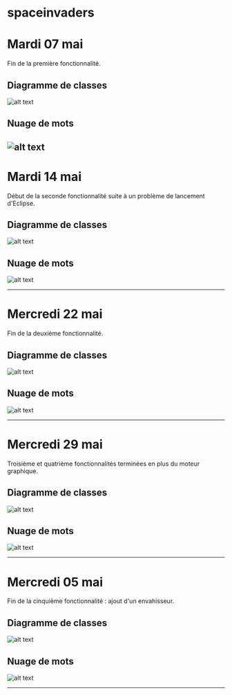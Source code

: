 # spaceinvaders

# Mardi 07 mai

Fin de la première fonctionnalité.

## Diagramme de classes

![alt text](https://image.noelshack.com/fichiers/2019/19/2/1557239695-diagramme.png)

## Nuage de mots

![alt text](https://image.noelshack.com/fichiers/2019/19/2/1557241814-spaceinvaders.png)
---

# Mardi 14 mai

Début de la seconde fonctionnalité suite à un problème de lancement d'Eclipse.

## Diagramme de classes

![alt text](https://image.noelshack.com/fichiers/2019/20/2/1557833992-diagramme2.png)

## Nuage de mots

![alt text](https://image.noelshack.com/fichiers/2019/20/2/1557834156-spaceinvaders2.png)

---

# Mercredi 22 mai
Fin de la deuxième fonctionnalité.

## Diagramme de classes
![alt text](https://image.noelshack.com/fichiers/2019/21/3/1558517724-diagramme3.png)

## Nuage de mots

![alt text](https://image.noelshack.com/fichiers/2019/21/3/1558517884-spaceinvaders4.png)

---

# Mercredi 29 mai
Troisième et quatrième fonctionnalités terminées en plus du moteur graphique.

## Diagramme de classes
![alt text](https://image.noelshack.com/fichiers/2019/22/3/1559137408-diagrammeclasse.png)

## Nuage de mots

![alt text](https://image.noelshack.com/fichiers/2019/22/3/1559137404-diagramme4.png)

---

# Mercredi 05 mai
Fin de la cinquième fonctionnalité : ajout d'un envahisseur.

## Diagramme de classes
![alt text](https://image.noelshack.com/fichiers/2019/23/3/1559756813-diagrammeclasse2.png)

## Nuage de mots
![alt text](https://image.noelshack.com/fichiers/2019/23/3/1559756805-spaceinvaders5.png)

---

